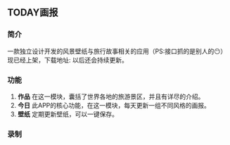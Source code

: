 ## TODAY画报
### 简介
一款独立设计开发的风景壁纸与旅行故事相关的应用（PS:接口抓的是别人的😶）现已经上架，下载地址:[](https://itunes.apple.com/us/app/id1342941014?l=zh&ls=1&mt=8) 以后还会持续更新。
### 功能
1. **作品**
	在这一模块，囊括了世界各地的旅游景区，并且有详尽的介绍。
2. **今日**
	此APP的核心功能，在这一模块，每天更新一组不同风格的画报。
3. **壁纸**
   定期更新壁纸，可以一键保存。
   
### 录制
